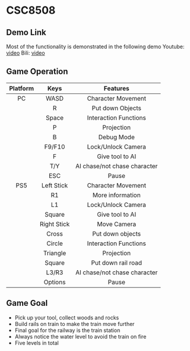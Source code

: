 # CSC8508 
## Demo Link

Most of the functionality is demonstrated in the following demo Youtube: [video](https://youtu.be/cUqIk4fCExI) Bili: [video]()

## Game Operation

|  Platform   | Keys  | Features|
|  :----:  | :----:  |:----:  |
| PC  | WASD | Character Movement|
|   | R| Put down Objects|
|   |Space| Interaction Functions|
|   |P| Projection|
|   |B| Debug Mode|
|   |F9/F10| Lock/Unlock Camera|
|   |F| Give tool to AI|
|   |T/Y| AI chase/not chase character|
|   |ESC| Pause|
| PS5  | Left Stick| Character Movement|
|   |R1| More information|
|   |L1| Lock/Unlock Camera|
|   |Square| Give tool to AI|
|   |Right Stick| Move Camera|
|   |Cross| Put down objects|
|   |Circle| Interaction Functions|
|   |Triangle| Projection|
|   |Square| Put down rail road|
|   |L3/R3| AI chase/not chase character|
|   |Options| Pause|

## Game Goal

* Pick up your tool, collect woods and rocks
* Build rails on train to make the train move further
* Final goal for the railway is the train station
* Always notice the water level to avoid the train on fire
* Five levels in total
